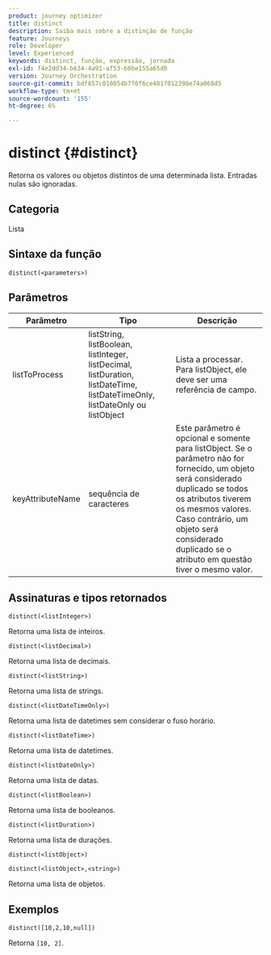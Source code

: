 ```yaml
---
product: journey optimizer
title: distinct
description: Saiba mais sobre a distinção de função
feature: Journeys
role: Developer
level: Experienced
keywords: distinct, função, expressão, jornada
exl-id: f4e2dd34-b634-4a91-af53-60be155a65d0
version: Journey Orchestration
source-git-commit: bdf857c010854b7f0f6ce4817012398e74a068d5
workflow-type: tm+mt
source-wordcount: '155'
ht-degree: 6%

---
```


# distinct {#distinct}

Retorna os valores ou objetos distintos de uma determinada lista. Entradas nulas são ignoradas.

## Categoria

Lista

## Sintaxe da função

`distinct(<parameters>)`

## Parâmetros

| Parâmetro | Tipo | Descrição |
|-----------|------------------|------------------|
| listToProcess | listString, listBoolean, listInteger, listDecimal, listDuration, listDateTime, listDateTimeOnly, listDateOnly ou listObject | Lista a processar. Para listObject, ele deve ser uma referência de campo. |
| keyAttributeName | sequência de caracteres | Este parâmetro é opcional e somente para listObject. Se o parâmetro não for fornecido, um objeto será considerado duplicado se todos os atributos tiverem os mesmos valores. Caso contrário, um objeto será considerado duplicado se o atributo em questão tiver o mesmo valor. |

## Assinaturas e tipos retornados

`distinct(<listInteger>)`

Retorna uma lista de inteiros.

`distinct(<listDecimal>)`

Retorna uma lista de decimais.

`distinct(<listString>)`

Retorna uma lista de strings.

`distinct(<listDateTimeOnly>)`

Retorna uma lista de datetimes sem considerar o fuso horário.

`distinct(<listDateTime>)`

Retorna uma lista de datetimes.

`distinct(<listDateOnly>)`

Retorna uma lista de datas.

`distinct(<listBoolean>)`

Retorna uma lista de booleanos.

`distinct(<listDuration>)`

Retorna uma lista de durações.

`distinct(<listObject>)`

`distinct(<listObject>,<string>)`

Retorna uma lista de objetos.


## Exemplos

`distinct([10,2,10,null])`

Retorna `[10, 2]`.
